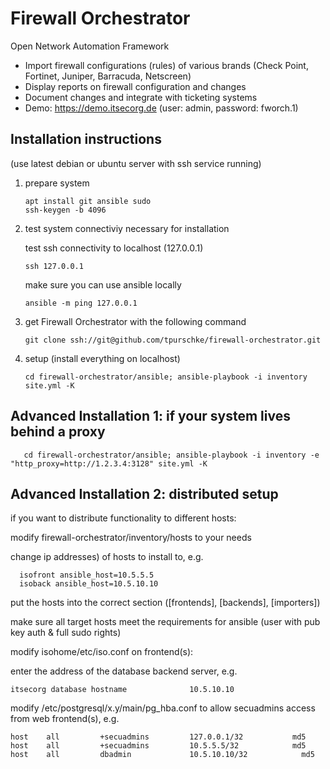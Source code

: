 # Firewall Orchestrator

Open Network Automation Framework 
- Import firewall configurations (rules) of various brands (Check Point, Fortinet, Juniper, Barracuda, Netscreen)
- Display reports on firewall configuration and changes
- Document changes and integrate with ticketing systems
- Demo: https://demo.itsecorg.de (user: admin, password: fworch.1)

## Installation instructions
(use latest debian or ubuntu server with ssh service running)

1) prepare system

       apt install git ansible sudo
       ssh-keygen -b 4096

2) test system connectiviy necessary for installation

   test ssh connectivity to localhost (127.0.0.1)
   
       ssh 127.0.0.1
   make sure you can use ansible locally
   
       ansible -m ping 127.0.0.1

2) get Firewall Orchestrator with the following command

       git clone ssh://git@github.com/tpurschke/firewall-orchestrator.git

3) setup (install everything on localhost)

       cd firewall-orchestrator/ansible; ansible-playbook -i inventory site.yml -K
  

## Advanced Installation 1: if your system lives behind a proxy

       cd firewall-orchestrator/ansible; ansible-playbook -i inventory -e "http_proxy=http://1.2.3.4:3128" site.yml -K
       
## Advanced Installation 2: distributed setup

if you want to distribute functionality to different hosts:

   modify firewall-orchestrator/inventory/hosts to your needs 

   change ip addresses) of hosts to install to, e.g. 

      isofront ansible_host=10.5.5.5
      isoback ansible_host=10.5.10.10
	
   put the hosts into the correct section ([frontends], [backends], [importers])
	   
   make sure all target hosts meet the requirements for ansible (user with pub key auth & full sudo rights)
	
   modify isohome/etc/iso.conf on frontend(s):
	
   enter the address of the database backend server, e.g.
		
	itsecorg database hostname              10.5.10.10
	
   modify /etc/postgresql/x.y/main/pg_hba.conf to allow secuadmins access from web frontend(s), e.g.
	
	host    all         +secuadmins         127.0.0.1/32           md5
	host    all         +secuadmins         10.5.5.5/32            md5
	host    all         dbadmin             10.5.10.10/32            md5
